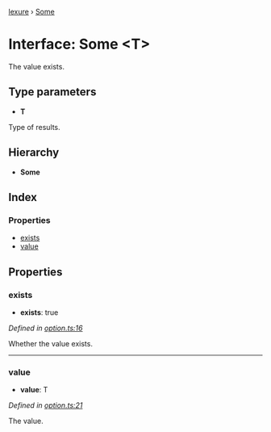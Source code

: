 [lexure](../README.md) › [Some](some.md)

# Interface: Some \<**T**\>

The value exists.

## Type parameters

* **T**

Type of results.

## Hierarchy

* **Some**

## Index

### Properties

* [exists](some.md#exists)
* [value](some.md#value)

## Properties

###  exists

* **exists**: true

*Defined in [option.ts:16](https://github.com/1Computer1/lexure/blob/83985ea/src/option.ts#L16)*

Whether the value exists.

___

###  value

* **value**: T

*Defined in [option.ts:21](https://github.com/1Computer1/lexure/blob/83985ea/src/option.ts#L21)*

The value.
